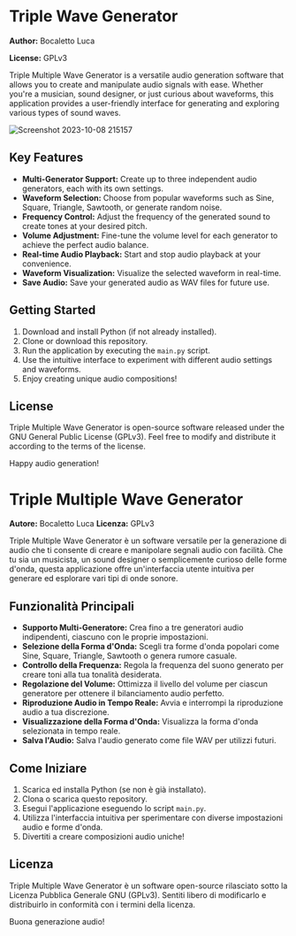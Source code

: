 # Triple Wave Generator

**Author:** Bocaletto Luca

**License:** GPLv3

Triple Multiple Wave Generator is a versatile audio generation software that allows you to create and manipulate audio signals with ease. Whether you're a musician, sound designer, or just curious about waveforms, this application provides a user-friendly interface for generating and exploring various types of sound waves.

![Screenshot 2023-10-08 215157](https://github.com/elektronoide/TripleMultipleWaveGenerator/assets/134635227/002380c9-9b65-434d-8f0c-2c88f0854715)

## Key Features

- **Multi-Generator Support:** Create up to three independent audio generators, each with its own settings.
- **Waveform Selection:** Choose from popular waveforms such as Sine, Square, Triangle, Sawtooth, or generate random noise.
- **Frequency Control:** Adjust the frequency of the generated sound to create tones at your desired pitch.
- **Volume Adjustment:** Fine-tune the volume level for each generator to achieve the perfect audio balance.
- **Real-time Audio Playback:** Start and stop audio playback at your convenience.
- **Waveform Visualization:** Visualize the selected waveform in real-time.
- **Save Audio:** Save your generated audio as WAV files for future use.

## Getting Started

1. Download and install Python (if not already installed).
2. Clone or download this repository.
3. Run the application by executing the `main.py` script.
4. Use the intuitive interface to experiment with different audio settings and waveforms.
5. Enjoy creating unique audio compositions!

## License

Triple Multiple Wave Generator is open-source software released under the GNU General Public License (GPLv3). Feel free to modify and distribute it according to the terms of the license.

Happy audio generation!

# Triple Multiple Wave Generator

**Autore:** Bocaletto Luca
**Licenza:** GPLv3

Triple Multiple Wave Generator è un software versatile per la generazione di audio che ti consente di creare e manipolare segnali audio con facilità. Che tu sia un musicista, un sound designer o semplicemente curioso delle forme d'onda, questa applicazione offre un'interfaccia utente intuitiva per generare ed esplorare vari tipi di onde sonore.

## Funzionalità Principali

- **Supporto Multi-Generatore:** Crea fino a tre generatori audio indipendenti, ciascuno con le proprie impostazioni.
- **Selezione della Forma d'Onda:** Scegli tra forme d'onda popolari come Sine, Square, Triangle, Sawtooth o genera rumore casuale.
- **Controllo della Frequenza:** Regola la frequenza del suono generato per creare toni alla tua tonalità desiderata.
- **Regolazione del Volume:** Ottimizza il livello del volume per ciascun generatore per ottenere il bilanciamento audio perfetto.
- **Riproduzione Audio in Tempo Reale:** Avvia e interrompi la riproduzione audio a tua discrezione.
- **Visualizzazione della Forma d'Onda:** Visualizza la forma d'onda selezionata in tempo reale.
- **Salva l'Audio:** Salva l'audio generato come file WAV per utilizzi futuri.

## Come Iniziare

1. Scarica ed installa Python (se non è già installato).
2. Clona o scarica questo repository.
3. Esegui l'applicazione eseguendo lo script `main.py`.
4. Utilizza l'interfaccia intuitiva per sperimentare con diverse impostazioni audio e forme d'onda.
5. Divertiti a creare composizioni audio uniche!

## Licenza

Triple Multiple Wave Generator è un software open-source rilasciato sotto la Licenza Pubblica Generale GNU (GPLv3). Sentiti libero di modificarlo e distribuirlo in conformità con i termini della licenza.

Buona generazione audio!
